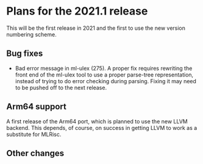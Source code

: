 # Plans for the 2021.1 release

This will be the first release in 2021 and the first to use the new version
numbering scheme.

## Bug fixes

  * Bad error message in ml-ulex (275).  A proper fix requires rewriting the front
    end of the ml-ulex tool to use a proper parse-tree representation, instead of
    trying to do error checking during parsing.  Fixing it may need to be pushed
    off to the next release.

## Arm64 support

A first release of the Arm64 port, which is planned to use the new LLVM backend.
This depends, of course, on success in getting LLVM to work as a substitute for
MLRisc.

## Other changes
